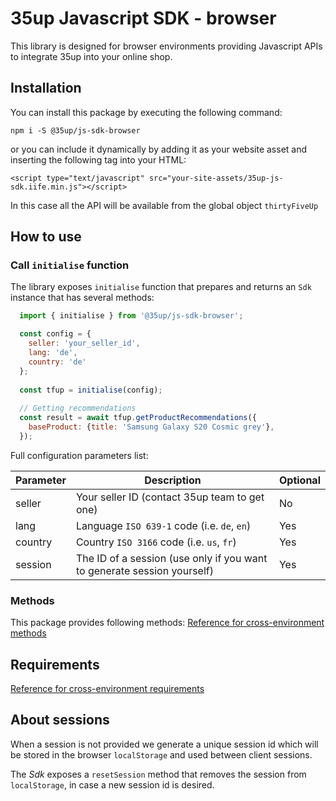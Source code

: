 # 35up Javascript SDK - browser

This library is designed for browser environments providing Javascript APIs to 
integrate 35up into your online shop.

## Installation
You can install this package by executing the following command:
```$xslt
npm i -S @35up/js-sdk-browser
```

or you can include it dynamically by adding it as your website asset and
inserting the following tag into your HTML:
```$xslt
<script type="text/javascript" src="your-site-assets/35up-js-sdk.iife.min.js"></script>
```

In this case all the API will be available from the global object
`thirtyFiveUp`

## How to use

### Call `initialise` function
The library exposes `initialise` function that prepares and returns an
`Sdk` instance that has several methods:

```js
  import { initialise } from '@35up/js-sdk-browser';

  const config = {
    seller: 'your_seller_id',
    lang: 'de',
    country: 'de'
  };
  
  const tfup = initialise(config);
  
  // Getting recommendations
  const result = await tfup.getProductRecommendations({
    baseProduct: {title: 'Samsung Galaxy S20 Cosmic grey'},
  });
```

Full configuration parameters list:

| Parameter | Description                                                             | Optional |
|-----------|-------------------------------------------------------------------------|----------|
| seller    | Your seller ID (contact 35up team to get one)                           | No       |
| lang      | Language `ISO 639-1` code (i.e. `de`, `en`)                             | Yes      |
| country   | Country `ISO 3166` code (i.e. `us`, `fr`)                               | Yes      |
| session   | The ID of a session (use only if you want to generate session yourself) | Yes      |

### Methods

This package provides following methods:
[Reference for cross-environment methods](../base/README.md#methods)

## Requirements

[Reference for cross-environment requirements](../base/README.md#requirements)

## About sessions

When a session is not provided we generate a unique session id which will
be stored in the browser `localStorage` and used between client sessions.

The _Sdk_ exposes a `resetSession` method that removes the session from
`localStorage`, in case a new session id is desired.
